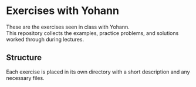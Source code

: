 # Exercises with Yohann

These are the exercises seen in class with Yohann.  
This repository collects the examples, practice problems, and solutions worked through during lectures.

## Structure
Each exercise is placed in its own directory with a short description and any necessary files.